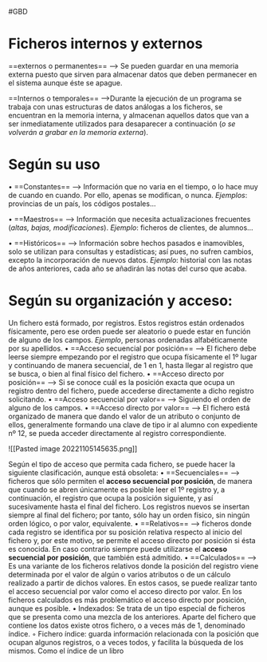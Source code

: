 #GBD

# Ficheros internos y externos

==externos o permanentes== --> Se pueden guardar en una memoria externa puesto que sirven para almacenar datos que deben permanecer en el sistema aunque éste se apague.

==Internos o temporales== -->Durante la ejecución de un programa se trabaja con unas estructuras de datos análogas a los ficheros, se encuentran en la memoria interna, y almacenan aquellos datos que van a ser inmediatamente utilizados para desaparecer a continuación (*o se volverán a grabar en la memoria externa*).

# Según su uso

• ==Constantes== --> Información que no varia en el tiempo, o lo hace muy de cuando en cuando. Por ello, apenas se modifican, o nunca. _Ejemplos_: provincias de un país, los códigos postales...

• ==Maestros== --> Información que necesita actualizaciones frecuentes (_altas, bajas, modificaciones_). _Ejemplo_: ficheros de clientes, de alumnos...
    
• ==Históricos== --> Información sobre hechos pasados e inamovibles, solo se utilizan para consultas y estadísticas; así pues, no sufren cambios, excepto la incorporación de nuevos datos. *Ejemplo*: historial con las notas de años anteriores, cada año se añadirán las notas del curso que acaba. 

# Según su organización y acceso:

Un fichero está formado, por registros. Estos registros están ordenados físicamente, pero ese orden puede ser aleatorio o puede estar en función de alguno de los campos. *Ejemplo*, personas ordenadas alfabéticamente por su apellidos. 
    • ==Acceso secuencial por posición== --> El fichero debe leerse siempre empezando por el registro que ocupa físicamente el 1º  lugar y continuando de manera secuencial, de 1 en 1, hasta llegar al registro que se busca, o bien al final físico del fichero.
    • ==Acceso directo por posición== --> Si se conoce cuál es la posición exacta que ocupa un registro dentro del fichero, puede accederse directamente a dicho registro solicitando.
    • ==Acceso secuencial por valor== --> Siguiendo el orden de alguno de los campos.
    • ==Acceso directo por valor== --> El fichero está organizado de manera que dando el valor de un atributo o conjunto de ellos, generalmente formando una clave de tipo ir al alumno con expediente nº 12, se pueda acceder directamente al registro correspondiente.

![[Pasted image 20221105145635.png]]

Según el tipo de acceso que permita cada fichero, se puede hacer la siguiente clasificación, aunque está obsoleta:
    • ==Secuenciales== --> ficheros que sólo permiten el **acceso secuencial por posición**, de manera que cuando se abren únicamente es posible leer el 1º registro y, a continuación, el registro que ocupa la posición siguiente, y así sucesivamente hasta el final del fichero. Los registros nuevos se insertan siempre al final del fichero; por tanto, sólo hay un orden físico, sin ningún orden lógico, o por valor, equivalente. 
    • ==Relativos== --> ficheros donde cada registro se identifica por su posición relativa respecto al inicio del fichero y, por este motivo, se permite el acceso directo por posición si ésta es conocida. En caso contrario siempre puede utilizarse el **acceso secuencial por posición**, que también está admitido.
    • ==Calculados== --> Es una variante de los ficheros relativos donde la posición del registro viene determinada por el valor de algún o varios atributos o de un cálculo realizado a partir de dichos valores. En estos casos, se puede realizar tanto el acceso secuencial por valor como el acceso directo por valor. En los ficheros calculados es más problemático el acceso directo por posición, aunque es posible.
    • Indexados: Se trata de un tipo especial de ficheros que se presenta como una mezcla de los anteriores. Aparte del fichero que contiene los datos existe otros fichero, o a veces más de 1, denominado índice. 
        ◦ Fichero índice: guarda información relacionada con la posición que ocupan algunos registros, o a veces todos, y facilita la búsqueda de los mismos. Como el índice de un libro